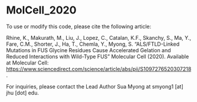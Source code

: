 # MolCell_2020
To use or modify this code, please cite the following article:

Rhine, K., Makurath, M., Liu, J., Lopez, C., Catalan, K.F., Skanchy, S., Ma, Y., Fare, C.M., Shorter, J., Ha, T., Chemla, Y., Myong, S. “ALS/FTLD-Linked Mutations in FUS Glycine Residues Cause Accelerated Gelation and Reduced Interactions with Wild-Type FUS” Molecular Cell (2020). Available at Molecular Cell: https://www.sciencedirect.com/science/article/abs/pii/S1097276520307218. 

For inquiries, please contact the Lead Author Sua Myong at smyong1 [at] jhu [dot] edu.
